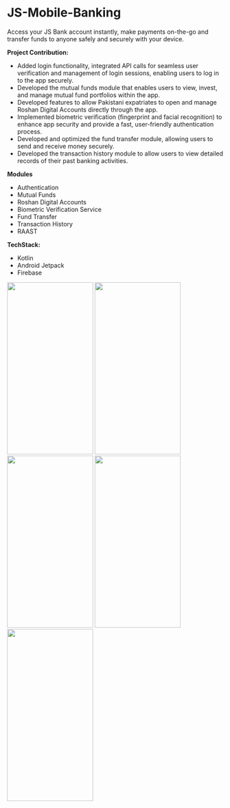 # JS-Mobile-Banking
Access your JS Bank account instantly, make payments on-the-go and transfer funds to anyone safely and securely with your device.

**Project Contribution:** 
- Added login functionality, integrated API calls for seamless user verification and management of login sessions, enabling users to log in to the app securely.
- Developed the mutual funds module that enables users to view, invest, and manage mutual fund portfolios within the app.
- Developed features to allow Pakistani expatriates to open and manage Roshan Digital Accounts directly through the app.
- Implemented biometric verification (fingerprint and facial recognition) to enhance app security and provide a fast, user-friendly authentication process.
- Developed and optimized the fund transfer module, allowing users to send and receive money securely.
- Developed the transaction history module to allow users to view detailed records of their past banking activities.

**Modules**
- Authentication
- Mutual Funds
- Roshan Digital Accounts
- Biometric Verification Service
- Fund Transfer
- Transaction History
- RAAST

**TechStack:** 
- Kotlin
- Android Jetpack
- Firebase

<img src="https://github.com/user-attachments/assets/36b9244c-9282-412f-b16d-5cfa699d33cb" width="200" height="400" />
<img src="https://github.com/user-attachments/assets/fa4c2196-f1ef-42a1-9b31-22c0f694244c" width="200" height="400" />
<img src="https://github.com/user-attachments/assets/d899d0ca-b206-4b84-96ad-640364fd094e" width="200" height="400" />
<img src="https://github.com/user-attachments/assets/baf724a1-9d77-4355-84b8-150dfe7669f9" width="200" height="400" />
<img src="https://github.com/user-attachments/assets/cc0ff968-53d3-46a4-bc06-153e11df3fff" width="200" height="400" />
